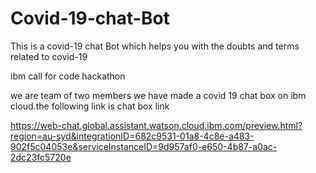 # Covid-19-chat-Bot
This is a covid-19 chat Bot which helps you with the doubts and terms related to covid-19

ibm call for code hackathon

we are team of two members we have made a covid 19 chat box on ibm cloud.the following link is chat box link

https://web-chat.global.assistant.watson.cloud.ibm.com/preview.html?region=au-syd&integrationID=682c9531-01a8-4c8e-a483-902f5c04053e&serviceInstanceID=9d957af0-e650-4b87-a0ac-2dc23fc5720e

